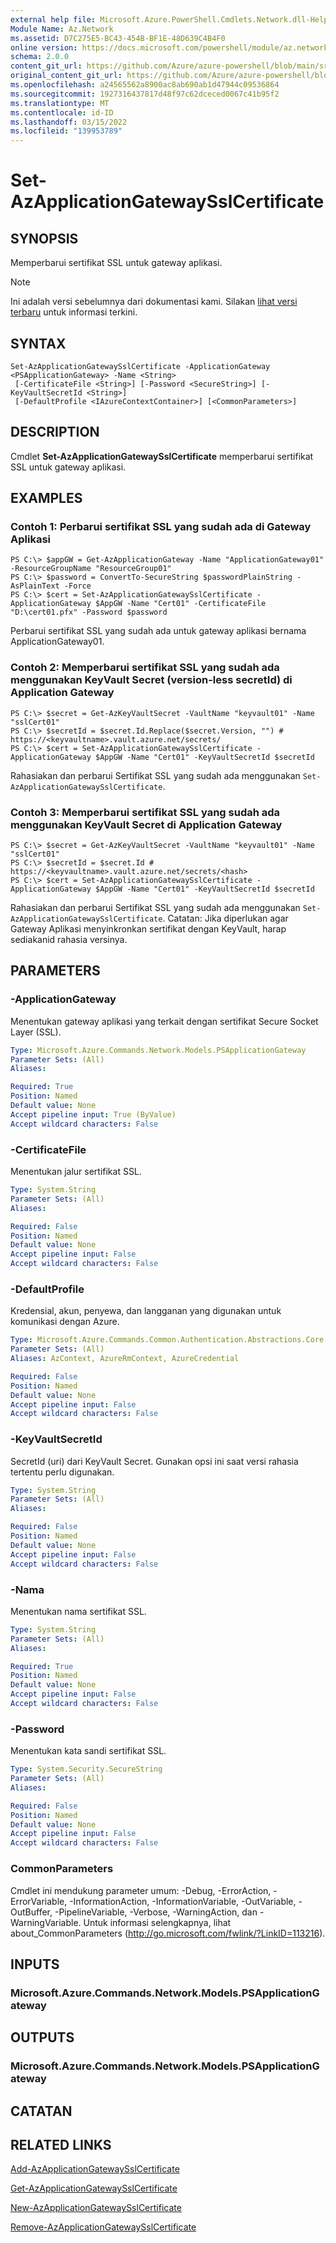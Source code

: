 ```yaml
---
external help file: Microsoft.Azure.PowerShell.Cmdlets.Network.dll-Help.xml
Module Name: Az.Network
ms.assetid: D7C275E5-BC43-454B-BF1E-48D639C4B4F0
online version: https://docs.microsoft.com/powershell/module/az.network/set-azapplicationgatewaysslcertificate
schema: 2.0.0
content_git_url: https://github.com/Azure/azure-powershell/blob/main/src/Network/Network/help/Set-AzApplicationGatewaySslCertificate.md
original_content_git_url: https://github.com/Azure/azure-powershell/blob/main/src/Network/Network/help/Set-AzApplicationGatewaySslCertificate.md
ms.openlocfilehash: a24565562a8900ac8ab690ab1d47944c09536864
ms.sourcegitcommit: 1927316437817d48f97c62dceced0067c41b95f2
ms.translationtype: MT
ms.contentlocale: id-ID
ms.lasthandoff: 03/15/2022
ms.locfileid: "139953789"
---
```

# Set-AzApplicationGatewaySslCertificate

## SYNOPSIS
Memperbarui sertifikat SSL untuk gateway aplikasi.

> [!NOTE]
>Ini adalah versi sebelumnya dari dokumentasi kami. Silakan [lihat versi terbaru](/powershell/module/az.network/set-azapplicationgatewaysslcertificate) untuk informasi terkini.

## SYNTAX

```
Set-AzApplicationGatewaySslCertificate -ApplicationGateway <PSApplicationGateway> -Name <String>
 [-CertificateFile <String>] [-Password <SecureString>] [-KeyVaultSecretId <String>]
 [-DefaultProfile <IAzureContextContainer>] [<CommonParameters>]
```

## DESCRIPTION
Cmdlet **Set-AzApplicationGatewaySslCertificate** memperbarui sertifikat SSL untuk gateway aplikasi.

## EXAMPLES

### Contoh 1: Perbarui sertifikat SSL yang sudah ada di Gateway Aplikasi
```
PS C:\> $appGW = Get-AzApplicationGateway -Name "ApplicationGateway01" -ResourceGroupName "ResourceGroup01"
PS C:\> $password = ConvertTo-SecureString $passwordPlainString -AsPlainText -Force
PS C:\> $cert = Set-AzApplicationGatewaySslCertificate -ApplicationGateway $AppGW -Name "Cert01" -CertificateFile "D:\cert01.pfx" -Password $password
```

Perbarui sertifikat SSL yang sudah ada untuk gateway aplikasi bernama ApplicationGateway01.

### Contoh 2: Memperbarui sertifikat SSL yang sudah ada menggunakan KeyVault Secret (version-less secretId) di Application Gateway
```
PS C:\> $secret = Get-AzKeyVaultSecret -VaultName "keyvault01" -Name "sslCert01"
PS C:\> $secretId = $secret.Id.Replace($secret.Version, "") # https://<keyvaultname>.vault.azure.net/secrets/
PS C:\> $cert = Set-AzApplicationGatewaySslCertificate -ApplicationGateway $AppGW -Name "Cert01" -KeyVaultSecretId $secretId
```

Rahasiakan dan perbarui Sertifikat SSL yang sudah ada menggunakan `Set-AzApplicationGatewaySslCertificate`.

### Contoh 3: Memperbarui sertifikat SSL yang sudah ada menggunakan KeyVault Secret di Application Gateway
```
PS C:\> $secret = Get-AzKeyVaultSecret -VaultName "keyvault01" -Name "sslCert01"
PS C:\> $secretId = $secret.Id # https://<keyvaultname>.vault.azure.net/secrets/<hash>
PS C:\> $cert = Set-AzApplicationGatewaySslCertificate -ApplicationGateway $AppGW -Name "Cert01" -KeyVaultSecretId $secretId
```

Rahasiakan dan perbarui Sertifikat SSL yang sudah ada menggunakan `Set-AzApplicationGatewaySslCertificate`.
Catatan: Jika diperlukan agar Gateway Aplikasi menyinkronkan sertifikat dengan KeyVault, harap sediakanid rahasia versinya.

## PARAMETERS

### -ApplicationGateway
Menentukan gateway aplikasi yang terkait dengan sertifikat Secure Socket Layer (SSL).

```yaml
Type: Microsoft.Azure.Commands.Network.Models.PSApplicationGateway
Parameter Sets: (All)
Aliases:

Required: True
Position: Named
Default value: None
Accept pipeline input: True (ByValue)
Accept wildcard characters: False
```

### -CertificateFile
Menentukan jalur sertifikat SSL.

```yaml
Type: System.String
Parameter Sets: (All)
Aliases:

Required: False
Position: Named
Default value: None
Accept pipeline input: False
Accept wildcard characters: False
```

### -DefaultProfile
Kredensial, akun, penyewa, dan langganan yang digunakan untuk komunikasi dengan Azure.

```yaml
Type: Microsoft.Azure.Commands.Common.Authentication.Abstractions.Core.IAzureContextContainer
Parameter Sets: (All)
Aliases: AzContext, AzureRmContext, AzureCredential

Required: False
Position: Named
Default value: None
Accept pipeline input: False
Accept wildcard characters: False
```

### -KeyVaultSecretId
SecretId (uri) dari KeyVault Secret. Gunakan opsi ini saat versi rahasia tertentu perlu digunakan.

```yaml
Type: System.String
Parameter Sets: (All)
Aliases:

Required: False
Position: Named
Default value: None
Accept pipeline input: False
Accept wildcard characters: False
```

### -Nama
Menentukan nama sertifikat SSL.

```yaml
Type: System.String
Parameter Sets: (All)
Aliases:

Required: True
Position: Named
Default value: None
Accept pipeline input: False
Accept wildcard characters: False
```

### -Password
Menentukan kata sandi sertifikat SSL.

```yaml
Type: System.Security.SecureString
Parameter Sets: (All)
Aliases:

Required: False
Position: Named
Default value: None
Accept pipeline input: False
Accept wildcard characters: False
```

### CommonParameters
Cmdlet ini mendukung parameter umum: -Debug, -ErrorAction, -ErrorVariable, -InformationAction, -InformationVariable, -OutVariable, -OutBuffer, -PipelineVariable, -Verbose, -WarningAction, dan -WarningVariable. Untuk informasi selengkapnya, lihat about_CommonParameters (http://go.microsoft.com/fwlink/?LinkID=113216).

## INPUTS

### Microsoft.Azure.Commands.Network.Models.PSApplicationGateway

## OUTPUTS

### Microsoft.Azure.Commands.Network.Models.PSApplicationGateway

## CATATAN

## RELATED LINKS

[Add-AzApplicationGatewaySslCertificate](./Add-AzApplicationGatewaySslCertificate.md)

[Get-AzApplicationGatewaySslCertificate](./Get-AzApplicationGatewaySslCertificate.md)

[New-AzApplicationGatewaySslCertificate](./New-AzApplicationGatewaySslCertificate.md)

[Remove-AzApplicationGatewaySslCertificate](./Remove-AzApplicationGatewaySslCertificate.md)


